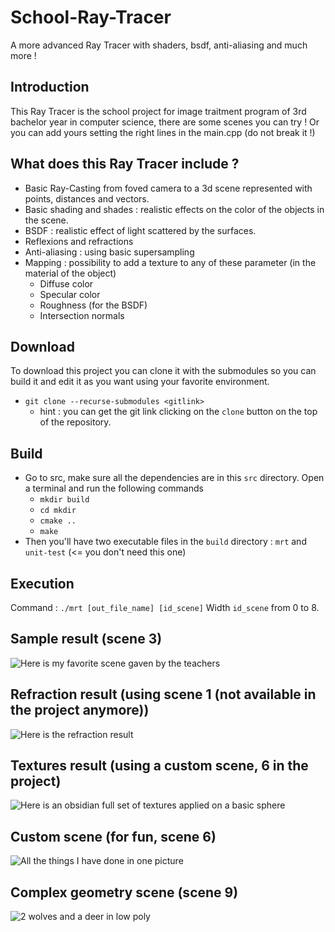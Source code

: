 # School-Ray-Tracer
A more advanced Ray Tracer with shaders, bsdf, anti-aliasing and much more !

## Introduction
  This Ray Tracer is the school project for image traitment program of 3rd bachelor year in computer science, there are some scenes you can try ! Or you can add yours setting the right lines in the main.cpp (do not break it !)
  
## What does this Ray Tracer include ?
  * Basic Ray-Casting from foved camera to a 3d scene represented with points, distances and vectors.
  * Basic shading and shades : realistic effects on the color of the objects in the scene.
  * BSDF : realistic effect of light scattered by the surfaces.
  * Reflexions and refractions
  * Anti-aliasing : using basic supersampling
  * Mapping : possibility to add a texture to any of these parameter (in the material of the object)
    * Diffuse color
    * Specular color
    * Roughness (for the BSDF)
    * Intersection normals
  
## Download
  To download this project you can clone it with the submodules so you can build it and edit it as you want using your favorite environment.
  - `git clone --recurse-submodules <gitlink>`
    - hint : you can get the git link clicking on the `clone` button on the top of the repository.
  
## Build
  - Go to src, make sure all the dependencies are in this `src` directory. Open a terminal and run the following commands
    - `mkdir build`
    - `cd mkdir`
    - `cmake ..`
    - `make`
  - Then you'll have two executable files in the `build` directory : `mrt` and `unit-test` (<= you don't need this one)

## Execution
  Command : `./mrt [out_file_name] [id_scene]`
  Width `id_scene` from 0 to 8.
  
## Sample result (scene 3)

![Here is my favorite scene gaven by the teachers](https://images-wixmp-ed30a86b8c4ca887773594c2.wixmp.com/intermediary/f/3bad3b3a-3db4-4a00-b8d9-0c35d1c1de9c/dczek80-e615718b-f276-405b-b328-fb09ce0c362d.png)

## Refraction result (using scene 1 (not available in the project anymore))

![Here is the refraction result](https://images-wixmp-ed30a86b8c4ca887773594c2.wixmp.com/intermediary/f/3bad3b3a-3db4-4a00-b8d9-0c35d1c1de9c/dd135q3-c4f2e02b-f0eb-4b67-ac37-e9a71c1f5a9e.png)

## Textures result (using a custom scene, 6 in the project)

![Here is an obsidian full set of textures applied on a basic sphere](https://images-wixmp-ed30a86b8c4ca887773594c2.wixmp.com/f/3bad3b3a-3db4-4a00-b8d9-0c35d1c1de9c/dd1xmyv-43eaa333-459d-47bd-9428-21b01144b80d.png?token=eyJ0eXAiOiJKV1QiLCJhbGciOiJIUzI1NiJ9.eyJzdWIiOiJ1cm46YXBwOjdlMGQxODg5ODIyNjQzNzNhNWYwZDQxNWVhMGQyNmUwIiwiaXNzIjoidXJuOmFwcDo3ZTBkMTg4OTgyMjY0MzczYTVmMGQ0MTVlYTBkMjZlMCIsIm9iaiI6W1t7InBhdGgiOiJcL2ZcLzNiYWQzYjNhLTNkYjQtNGEwMC1iOGQ5LTBjMzVkMWMxZGU5Y1wvZGQxeG15di00M2VhYTMzMy00NTlkLTQ3YmQtOTQyOC0yMWIwMTE0NGI4MGQucG5nIn1dXSwiYXVkIjpbInVybjpzZXJ2aWNlOmZpbGUuZG93bmxvYWQiXX0.y5z-b8zok_uDd3lcDKtfI7ABCiWT55LwLeCzHpoe45E)

## Custom scene (for fun, scene 6)

![All the things I have done in one picture](https://images-wixmp-ed30a86b8c4ca887773594c2.wixmp.com/f/3bad3b3a-3db4-4a00-b8d9-0c35d1c1de9c/dd1xmy4-9efeeb94-feef-49d7-a15b-961b9ba961f9.png?token=eyJ0eXAiOiJKV1QiLCJhbGciOiJIUzI1NiJ9.eyJzdWIiOiJ1cm46YXBwOjdlMGQxODg5ODIyNjQzNzNhNWYwZDQxNWVhMGQyNmUwIiwiaXNzIjoidXJuOmFwcDo3ZTBkMTg4OTgyMjY0MzczYTVmMGQ0MTVlYTBkMjZlMCIsIm9iaiI6W1t7InBhdGgiOiJcL2ZcLzNiYWQzYjNhLTNkYjQtNGEwMC1iOGQ5LTBjMzVkMWMxZGU5Y1wvZGQxeG15NC05ZWZlZWI5NC1mZWVmLTQ5ZDctYTE1Yi05NjFiOWJhOTYxZjkucG5nIn1dXSwiYXVkIjpbInVybjpzZXJ2aWNlOmZpbGUuZG93bmxvYWQiXX0.4qQZL4LCLK-fbNj9rRQxcgihu13IvjJALjItzocntIg)

## Complex geometry scene (scene 9)
![2 wolves and a deer in low poly](https://images-wixmp-ed30a86b8c4ca887773594c2.wixmp.com/f/3bad3b3a-3db4-4a00-b8d9-0c35d1c1de9c/dd26s1k-5cf86086-bcfa-45f1-83c3-5af52d39cf09.png?token=eyJ0eXAiOiJKV1QiLCJhbGciOiJIUzI1NiJ9.eyJzdWIiOiJ1cm46YXBwOjdlMGQxODg5ODIyNjQzNzNhNWYwZDQxNWVhMGQyNmUwIiwiaXNzIjoidXJuOmFwcDo3ZTBkMTg4OTgyMjY0MzczYTVmMGQ0MTVlYTBkMjZlMCIsIm9iaiI6W1t7InBhdGgiOiJcL2ZcLzNiYWQzYjNhLTNkYjQtNGEwMC1iOGQ5LTBjMzVkMWMxZGU5Y1wvZGQyNnMxay01Y2Y4NjA4Ni1iY2ZhLTQ1ZjEtODNjMy01YWY1MmQzOWNmMDkucG5nIn1dXSwiYXVkIjpbInVybjpzZXJ2aWNlOmZpbGUuZG93bmxvYWQiXX0.tjfDiAwe-FwLe1mJqeGWu_ohxdiRF8AzmiQKS3nMqLA)
